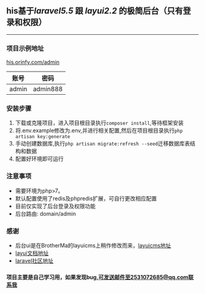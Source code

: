 ## his基于*laravel5.5* 跟 *layui2.2* 的极简后台（只有登录和权限）

***
### 项目示例地址
[his.orinfy.com/admin](http://his.orinfy.com/admin)

|账号|密码|
|:--:|:--:|
|admin|admin888|


### 安装步骤

1. 下载或克隆项目，进入项目根目录执行``composer install``,等待框架安装
2. 将.env.example修改为.env,并进行相关配置,然后在项目根目录执行``php artisan key:generate``
3. 手动创建数据库,执行``php artisan migrate:refresh --seed``迁移数据库表结构和数据
4. 配置好环境即可运行

### 注意事项
* 需要环境为php>7。
* 默认配置使用了redis及phpredis扩展，可自行更改相应配置
* 目前仅实现了后台登录及权限功能
* 后台路由: domain/admin

### 感谢
* 后台ui是在BrotherMa的layuicms上稍作修改而来，[layuicms地址](https://github.com/BrotherMa/layuiCMS)
* [layui文档地址](http://www.layui.com/doc/)
* [laravel社区地址](https://laravel-china.org/)

### 
**项目主要是自己学习用，如果发现bug,可发送邮件至2531072685@qq.com联系我**




